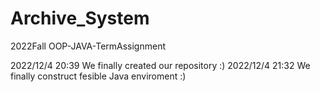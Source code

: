 # Archive_System
2022Fall OOP-JAVA-TermAssignment

2022/12/4 20:39 We finally created our repository :)
2022/12/4 21:32 We finally construct fesible Java enviroment :)

